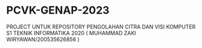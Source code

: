 # PCVK-GENAP-2023
PROJECT UNTUK REPOSITORY PENGOLAHAN CITRA DAN VISI KOMPUTER
S1 TEKNIK INFORMATIKA 2020 ( MUHAMMAD ZAKI WIRYAWAN/200535626856 )
